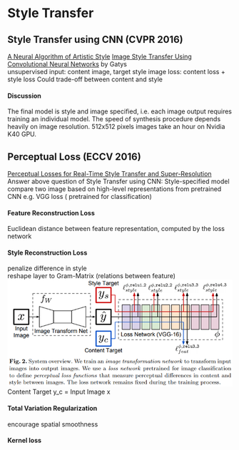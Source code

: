 # Style Transfer
## Style Transfer using CNN (CVPR 2016)
[A Neural Algorithm of Artistic Style](https://arxiv.org/abs/1508.06576)
[Image Style Transfer Using Convolutional Neural Networks](https://www.cv-foundation.org/openaccess/content_cvpr_2016/papers/Gatys_Image_Style_Transfer_CVPR_2016_paper.pdf) by Gatys  
unsupervised
input: content image, target style image
loss: content loss + style loss
Could trade-off between content and style
#### Discussion
The final model is style and image specified, i.e. each image output requires training an individual model. The speed of synthesis procedure depends heavily on image resolution. 512x512 pixels images take an hour on Nvidia K40 GPU.
## Perceptual Loss (ECCV 2016)
[Perceptual Losses for Real-Time Style Transfer and Super-Resolution](https://arxiv.org/pdf/1603.08155.pdf)
Answer above question of Style Transfer using CNN: Style-specified model
compare two image based on high-level representations from pretrained CNN e.g. VGG loss ( pretrained for classification)  
#### Feature Reconstruction Loss
Euclidean distance between feature representation, computed by the loss network
#### Style Reconstruction Loss
penalize difference in style  
reshape layer to Gram-Matrix (relations between feature)
![](img/perceptual_loss.png)
Content Target y_c = Input Image x
#### Total Variation Regularization
encourage spatial smoothness
#### Kernel loss

